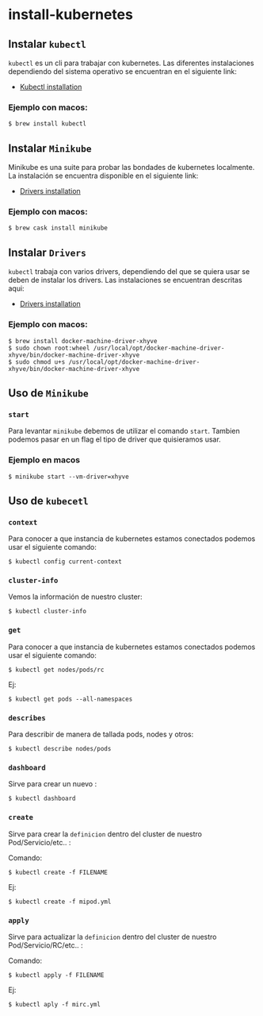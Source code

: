 # install-kubernetes
## Instalar `kubectl`

`kubectl` es un cli para trabajar con kubernetes. Las diferentes instalaciones dependiendo del sistema operativo se encuentran en el siguiente link:

- [Kubectl installation](https://kubernetes.io/docs/tasks/tools/install-kubectl/)

### Ejemplo con macos:

```
$ brew install kubectl
```

## Instalar `Minikube`

Minikube es una suite para probar las bondades de kubernetes localmente. La instalación se encuentra disponible en el siguiente link:

- [Drivers installation](https://kubernetes.io/docs/setup/minikube/#quickstart)

### Ejemplo con macos:

```
$ brew cask install minikube
```

## Instalar `Drivers`
`kubectl` trabaja con varios drivers, dependiendo del que se quiera usar se deben de instalar los drivers. Las instalaciones se encuentran descritas aqui:

- [Drivers installation](https://kubernetes.io/docs/setup/minikube/#quickstart)

### Ejemplo con macos:

```
$ brew install docker-machine-driver-xhyve
$ sudo chown root:wheel /usr/local/opt/docker-machine-driver-xhyve/bin/docker-machine-driver-xhyve
$ sudo chmod u+s /usr/local/opt/docker-machine-driver-xhyve/bin/docker-machine-driver-xhyve
```

## Uso de `Minikube`

### `start`

Para levantar `minikube` debemos de utilizar el comando `start`. Tambien podemos pasar en un flag el tipo de driver que quisieramos usar.

### Ejemplo en macos

```
$ minikube start --vm-driver=xhyve
```


## Uso de `kubecetl`

### `context`

Para conocer a que instancia de kubernetes estamos conectados podemos usar el siguiente comando:

```
$ kubectl config current-context
```

### `cluster-info`

Vemos la información de nuestro cluster:

```
$ kubectl cluster-info
```

### `get`

Para conocer a que instancia de kubernetes estamos conectados podemos usar el siguiente comando:

```
$ kubectl get nodes/pods/rc
```
Ej:
```
$ kubectl get pods --all-namespaces
```


### `describes`

Para describir de manera de tallada pods, nodes y otros:

```
$ kubectl describe nodes/pods
```


### `dashboard`

Sirve para crear un nuevo :

```
$ kubectl dashboard
```

### `create`

Sirve para crear la `definicion` dentro del cluster de nuestro Pod/Servicio/etc.. :

Comando:

```
$ kubectl create -f FILENAME

```

Ej:

```
$ kubectl create -f mipod.yml
```


### `apply`

Sirve para actualizar la `definicion` dentro del cluster de nuestro Pod/Servicio/RC/etc.. :

Comando:

```
$ kubectl apply -f FILENAME

```

Ej:

```
$ kubectl aply -f mirc.yml
```





